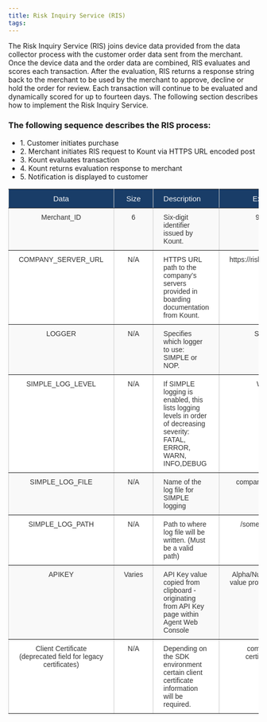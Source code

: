 ```yaml
---
title: Risk Inquiry Service (RIS)
tags:
---
```


The Risk Inquiry Service (RIS) joins device data provided from the data collector process with the customer order data sent from the merchant. Once the device data and the order data are combined, RIS evaluates and scores each transaction. After the evaluation, RIS returns a response string back to the merchant to be used by the merchant to approve, decline or hold the order for review. Each transaction will continue to be evaluated and dynamically scored for up to fourteen days. The following section describes how to implement the Risk Inquiry Service.

### The following sequence describes the RIS process:

<ul class="uk-list uk-list-divider">
    <li>1.	Customer initiates purchase</li>
    <li>2.	Merchant initiates RIS request to Kount via HTTPS URL encoded post</li>
    <li>3.	Kount evaluates transaction</li>
    <li>4.	Kount returns evaluation response to merchant</li>
    <li>5.	Notification is displayed to customer</li>
</ul>

<style type="text/css">
.tg  {border-collapse:collapse;border-spacing:0;border-color:#ccc;}
.tg td{font-family:Arial, sans-serif;font-size:14px;padding:10px 20px;border-style:solid;border-width:1px;overflow:hidden;word-break:normal;border-color:#ccc;color:#333;background-color:#fff;}
.tg th{font-family:Arial, sans-serif;font-size:14px;font-weight:normal;padding:10px 20px;border-style:solid;border-width:1px;overflow:hidden;word-break:normal;border-color:#ccc;color:#333;background-color:#f0f0f0;}
.tg .tg-8421{font-size:15px;font-family:"Arial Black", Gadget, sans-serif !important;;background-color:#193d68;color:#f9f9f9;border-color:inherit;text-align:left;vertical-align:top}
.tg .tg-ds6z{font-size:15px;font-family:"Arial Black", Gadget, sans-serif !important;;background-color:#193d68;color:#f9f9f9;border-color:inherit;text-align:center;vertical-align:top}
.tg .tg-c3ow{border-color:inherit;text-align:center;vertical-align:top}
.tg .tg-abip{background-color:#f9f9f9;border-color:inherit;text-align:center;vertical-align:top}
.tg .tg-btxf{background-color:#f9f9f9;border-color:inherit;text-align:left;vertical-align:top}
.tg .tg-0pky{border-color:inherit;text-align:left;vertical-align:top}
</style>
<table class="tg">
  <tr>
    <th class="tg-ds6z">﻿Data</th>
    <th class="tg-ds6z">Size</th>
    <th class="tg-8421">Description</th>
    <th class="tg-ds6z">Example</th>
  </tr>
  <tr>
    <td class="tg-abip">Merchant_ID</td>
    <td class="tg-abip">6</td>
    <td class="tg-btxf">Six-digit identifier issued by Kount.</td>
    <td class="tg-abip">999999</td>
  </tr>
  <tr>
    <td class="tg-c3ow">COMPANY_SERVER_URL</td>
    <td class="tg-c3ow">N/A</td>
    <td class="tg-0pky">HTTPS URL path to the company’s servers provided in boarding documentation from Kount.</td>
    <td class="tg-c3ow">https://risk.test.kount.net</td>
  </tr>
  <tr>
    <td class="tg-abip">LOGGER</td>
    <td class="tg-abip">N/A</td>
    <td class="tg-btxf">Specifies which logger to use: SIMPLE or NOP.</td>
    <td class="tg-abip">SIMPLE</td>
  </tr>
  <tr>
    <td class="tg-c3ow">SIMPLE_LOG_LEVEL</td>
    <td class="tg-c3ow">N/A</td>
    <td class="tg-0pky">If SIMPLE logging is enabled, this lists logging levels in order of decreasing severity: FATAL, ERROR, WARN, INFO,DEBUG</td>
    <td class="tg-c3ow">WARN</td>
  </tr>
  <tr>
    <td class="tg-abip">SIMPLE_LOG_FILE</td>
    <td class="tg-abip">N/A</td>
    <td class="tg-btxf">Name of the log file for SIMPLE logging</td>
    <td class="tg-abip">company-sdk-ris.log</td>
  </tr>
  <tr>
    <td class="tg-c3ow">SIMPLE_LOG_PATH</td>
    <td class="tg-c3ow">N/A</td>
    <td class="tg-0pky">Path to where log file will be written. (Must be a valid path)</td>
    <td class="tg-c3ow">/some/path/to/log</td>
  </tr>
  <tr>
    <td class="tg-abip">APIKEY</td>
    <td class="tg-abip">Varies</td>
    <td class="tg-btxf">API Key value copied from clipboard - originating from API Key page within Agent Web Console</td>
    <td class="tg-abip">Alpha/Numeric hashed value provided by Kount</td>
  </tr>
  <tr>
    <td class="tg-c3ow">Client Certificate (deprecated field for legacy certificates)</td>
    <td class="tg-c3ow">N/A</td>
    <td class="tg-0pky">Depending on the SDK environment certain client certificate information will be required.</td>
    <td class="tg-c3ow">company-ris- certificate.p12</td>
  </tr>
</table>
